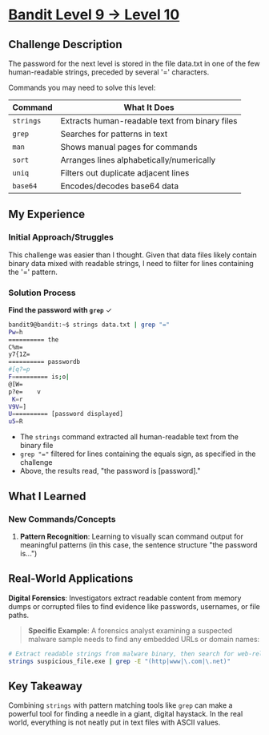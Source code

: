 # [Bandit Level 9 → Level 10](https://overthewire.org/wargames/bandit/bandit10.html)

## Challenge Description
The password for the next level is stored in the file data.txt in one of the few human-readable strings, preceded by several '=' characters.

Commands you may need to solve this level:

| Command | What It Does |
|---------|--------------|
| `strings` | Extracts human-readable text from binary files |
| `grep` | Searches for patterns in text |
| `man` | Shows manual pages for commands |
| `sort` | Arranges lines alphabetically/numerically |
| `uniq` | Filters out duplicate adjacent lines |
| `base64` | Encodes/decodes base64 data |

## My Experience

### Initial Approach/Struggles
This challenge was easier than I thought. Given that data files likely contain binary data mixed with readable strings, I need to filter for lines containing the '=' pattern.

### Solution Process
**Find the password with `grep`** ✓
```bash
bandit9@bandit:~$ strings data.txt | grep "="
Pw=h
========== the
C%m=
y7{1Z=
========== passwordb
#[q?=p
F========== is;o|
@[W=
p?e=    v
 K=r
V9V=]
U========== [password displayed]
u5=R
```
- The `strings` command extracted all human-readable text from the binary file
- `grep "="` filtered for lines containing the equals sign, as specified in the challenge
- Above, the results read, "the password is [password]."

## What I Learned

### New Commands/Concepts
1. **Pattern Recognition**: Learning to visually scan command output for meaningful patterns (in this case, the sentence structure "the password is...")

## Real-World Applications

**Digital Forensics**: Investigators extract readable content from memory dumps or corrupted files to find evidence like passwords, usernames, or file paths.

> **Specific Example**: A forensics analyst examining a suspected malware sample needs to find any embedded URLs or domain names:
```bash
# Extract readable strings from malware binary, then search for web-related patterns
strings suspicious_file.exe | grep -E "(http|www|\.com|\.net)"
```

## Key Takeaway
Combining `strings` with pattern matching tools like `grep` can make a powerful tool for finding a needle in a giant, digital haystack. In the real world, everything is not neatly put in text files with ASCII values.
